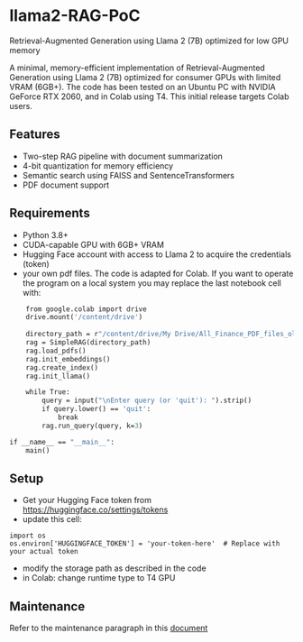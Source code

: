 # llama2-RAG-PoC
Retrieval-Augmented Generation using Llama 2 (7B) optimized for low GPU memory

A minimal, memory-efficient implementation of Retrieval-Augmented Generation using Llama 2 (7B) optimized for consumer GPUs with limited VRAM (6GB+).
The code has been tested on an Ubuntu PC with NVIDIA GeForce RTX 2060, and in Colab using T4.
This initial release targets Colab users.

## Features
- Two-step RAG pipeline with document summarization
- 4-bit quantization for memory efficiency
- Semantic search using FAISS and SentenceTransformers
- PDF document support


## Requirements
- Python 3.8+
- CUDA-capable GPU with 6GB+ VRAM
- Hugging Face account with access to Llama 2 to acquire the credentials (token)
- your own pdf files. The code is adapted for Colab. If you want to operate the program on a local system you may replace the last notebook cell with:
  
```def main():
    from google.colab import drive
    drive.mount('/content/drive')
    
    directory_path = r"/content/drive/My Drive/All_Finance_PDF_files_old/"
    rag = SimpleRAG(directory_path)
    rag.load_pdfs()
    rag.init_embeddings()
    rag.create_index()
    rag.init_llama()

    while True:
        query = input("\nEnter query (or 'quit'): ").strip()
        if query.lower() == 'quit':
            break
        rag.run_query(query, k=3)

if __name__ == "__main__":
    main() 
```

## Setup

- Get your Hugging Face token from https://huggingface.co/settings/tokens
- update this cell:
  
```
import os
os.environ['HUGGINGFACE_TOKEN'] = 'your-token-here'  # Replace with your actual token
```

- modify the storage path as described in the code
- in Colab: change runtime type to T4 GPU

## Maintenance

Refer to the maintenance paragraph in this [document](https://docs.google.com/document/d/1pswnEtkYJGR1wkOdShzRw3Sqit-no3POa_v2abXk7uU/edit?usp=sharing)



